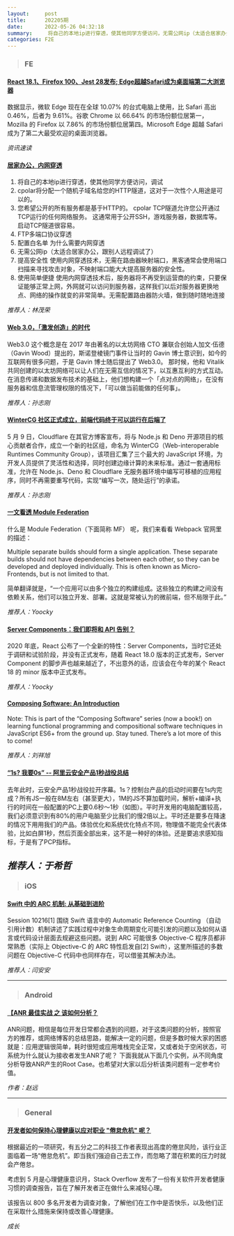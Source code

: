 ```yaml
---
layout:     post
title:      202205期
date:       2022-05-26 04:32:18
summary:     将自己的本地ip进行穿透，使其他同学方便访问，无需公网ip（太适合居家办公，跟别人远程调试了）
categories: F2E
---
```



> ### FE

#### [React 18.1、Firefox 100、Jest 28发布; Edge超越Safari成为桌面端第二大浏览器](https://mp.weixin.qq.com/s?__biz=MzU2MTIyNDUwMA==&mid=2247497187&idx=1&sn=c58e4c12125620aed8c52e67fea87ba9&chksm=fc7ebbb8cb0932aef22b82ccf9ef57dbc7921173963467389c8da8891ab044d08a99c53d1810&token=1008676742&lang=zh_CN#rd)

数据显示，微软 Edge 现在在全球 10.07% 的台式电脑上使用，比 Safari 高出 0.46%，后者为 9.61%。谷歌 Chrome 以 66.64% 的市场份额位居第一，Mozilla 的 Firefox 以 7.86% 的市场份额位居第四。Microsoft Edge 超越 Safari 成为了第二大最受欢迎的桌面浏览器。

*资讯速读*

#### [居家办公，内网穿透](https://www.cpolar.com/docs)

1. 将自己的本地ip进行穿透，使其他同学方便访问，调试
2. cpolar将分配一个随机子域名给您的HTTP隧道，这对于一次性个人用途是可以的。
3. 您希望公开的所有服务都是基于HTTP的。 cpolar TCP隧道允许您公开通过TCP运行的任何网络服务。 这通常用于公开SSH，游戏服务器，数据库等。 启动TCP隧道很容易。
4. FTP多端口协议穿透
5. 配置白名单
为什么需要内网穿透
1.  无需公网ip（太适合居家办公，跟别人远程调试了）
2. 提高安全性
    使用内网穿透技术，无需在路由器映射端口，黑客通常会使用端口扫描来寻找攻击对象，不映射端口能大大提高服务器的安全性。
3. 使用简单便捷
    使用内网穿透技术后，服务器将不再受到运营商的约束，只要保证能够正常上网，外网就可以访问到服务器，这样我们以后对服务器更换地点、网络的操作就变的非常简单。无需配置路由器防火墙，做到随时随地连接

*推荐人：林茂荣*

#### [Web 3.0，「激发创造」的时代](https://mp.weixin.qq.com/s/VHr9ia_tmuBFkVbnn-46Zw)

Web3.0 这个概念是在 2017 年由著名的以太坊网络 CTO 兼联合创始人加文·伍德（Gavin Wood）提出的，斯诺登棱镜门事件让当时的 Gavin 博士意识到，如今的互联网有很多问题，于是 Gavin 博士随后提出了 Web3.0。
那时候，他和 Vitalik 共同创建的以太坊网络可以让人们在无需互信的情况下，以互惠互利的方式互动。在消息传递和数据发布技术的基础上，他们想构建一个「点对点的网络」，在没有服务器和信息流管理权限的情况下，「可以做当前能做的任何事」。

*推荐人：孙志刚*

#### [WinterCG 社区正式成立，前端代码终于可以运行在后端了](https://mp.weixin.qq.com/s/bF4crsk75j0TdMoi402u-g)

5 月 9 日，Cloudflare 在其官方博客宣布，将与 Node.js 和 Deno 开源项目的核心贡献者合作，成立一个新的社区组，命名为 WinterCG（Web-interoperable Runtimes Community Group），该项目汇集了三个最大的 JavaScript 环境，为开发人员提供了灵活性和选择，同时创建边缘计算的未来标准。通过一套通用标准，允许在 Node.js、Deno 和 Cloudflare 无服务器环境中编写可移植的应用程序，同时不再需要重写代码，实现“编写一次，随处运行”的承诺。

*推荐人：孙志刚*

#### [一文看透 Module Federation](https://mp.weixin.qq.com/s/WCQvPbd_w8P-Tn36Sc0SXQ)

什么是 Module Federation（下面简称 MF） 呢，我们来看看 Webpack 官网里的描述：

Multiple separate builds should form a single application. These separate builds should not have dependencies between each other, so they can be developed and deployed individually. This is often known as Micro-Frontends, but is not limited to that.

简单翻译就是，“一个应用可以由多个独立的构建组成。这些独立的构建之间没有依赖关系，他们可以独立开发、部署。这就是常被认为的微前端，但不局限于此。”

*推荐人：Yoocky*


#### [Server Components：我们即将和 API 告别？](https://mp.weixin.qq.com/s/CL1YMnQ6dJfH-YMY9TBcGw)

2020 年底，React 公布了一个全新的特性：Server Components，当时它还处于调研和试验阶段，并没有正式发布，随着 React 18.0 版本的正式发布，Server Component 的脚步声也越来越近了，不出意外的话，应该会在今年的某个 React 18 的 minor 版本中正式发布。


*推荐人：Yoocky*


#### [Composing Software: An Introduction](https://medium.com/javascript-scene/composing-software-an-introduction-27b72500d6ea)

Note: This is part of the “Composing Software” series (now a book!) on learning functional programming and compositional software techniques in JavaScript ES6+ from the ground up. Stay tuned. There’s a lot more of this to come!


*推荐人：刘祥旭*


#### [“1s? 我要0s” -- 阿里云安全产品1秒战役总结](https://mp.weixin.qq.com/s/CSZQko0Hmx63BAGNduL-bw)

去年此时，云安全产品1秒战役拉开序幕。1s？控制台产品的启动时间要在1s内完成？所有JS一般在8M左右（甚至更大），1M的JS不算加载时间，解析+编译+执行的时间在一般配置的PC上要0.6秒～1秒（如图）。平时开发用的电脑配置较高，我们必须意识到有80%的用户电脑至少比我们的慢2倍以上。平时还是要多在降速的情况下用用我们的产品。体验优化和系统优化特点不同，物理值不能完全代表体验，比如白屏1秒，然后页面全部出来，这不是一种好的体验。还是要追求感知指标，于是有了PCP指标。


*推荐人：于希哲*
---

> ### iOS

#### [Swift 中的 ARC 机制: 从基础到进阶](https://mp.weixin.qq.com/s/ZJ3gVI-jzDcKpRKa0IMi0A)

Session 10216[1] 围绕 Swift 语言中的 Automatic Reference Counting （自动引用计数）机制讲述了实践过程中对象生命周期变化可能引发的问题以及如何从语言或代码设计层面去规避这些问题。说到 ARC 可能很多 Objective-C 程序员都非常熟悉（实际上 Objective-C 的 ARC 特性启发自[2] Swift），这里所描述的多数问题在 Objective-C 代码中也同样存在，可以借鉴其解决办法。

*推荐人：闫安安*

---

> ### Android


#### [【ANR 最佳实战 之 该如何分析？](https://juejin.cn/post/6913531422879776781)

ANR问题，相信是每位开发日常都会遇到的问题，对于这类问题的分析，按照官方的推荐，或网络博客的总结思路，能解决一定的问题，但是多数时候大家的困惑就是：应用逻辑很简单，耗时很短或应用堆栈完全正常，又或者处于空闲状态，可系统为什么就认为接收者发生ANR了呢？
下面我就从下面几个实例，从不同角度分析导致ANR产生的Root Case。也希望对大家以后分析该类问题有一定参考价值。


*作者：赵远*

---

> ### General


#### [开发者如何保持心理健康以应对职业 "倦怠危机" 呢？](https://mp.weixin.qq.com/s/efN2Nyo7fGtW_cyn3Hg4QA)

根据最近的一项研究，有五分之二的科技工作者表现出高度的倦怠风险，该行业正面临着一场“倦怠危机”。即当我们强迫自己去工作，而忽略了潜在积累的压力时就会产倦怠。

考虑到 5 月是心理健康意识月，Stack Overflow 发布了一份有关软件开发者健康习惯的调查报告，旨在了解开发者正在做什么来减轻心理。

该报告以 800 多名开发者为调查对象，了解他们在工作中是否快乐，以及他们正在采取什么措施来保持或改善心理健康。

*成长*